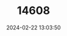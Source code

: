 ---
title: "14608"
category: "Nephrurus deleani"
draft: false
date: 2024-02-22 13:03:50
languages:
  English: ["Pernatty Knob-tail"]
---